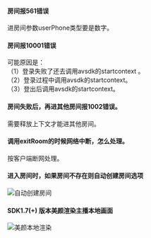 #### 房间报561错误  
进房间参数userPhone类型要是数字。
	
#### 房间报10001错误  
可能原因是：  
（1）登录失败了还去调用avsdk的startcontext 。  
（2）登录过程中调用avsdk的startcontext。  
（3）登出后调用avsdk的startcontext。
		
#### 房间失败后，再进其他房间报1002错误。  
需要释放上下文才能进其他房间。
	
#### 调用exitRoom的时候网络中断，怎么处理。  
按客户端断网处理。

#### 进入房间时，如果房间不存在则自动创建房间选项
![自动创建房间](http://imgcache.tcecqpoc.fsphere.cn/image/mccdn.qcloud.com/static/img/f8f70026eae76d3b6415a8ea3c051932/image.jpg)

#### SDK1.7(+) 版本美颜渲染主播本地画面

![美颜本地渲染](http://imgcache.tcecqpoc.fsphere.cn/image/mccdn.qcloud.com/static/img/c0ff897cac4a9a42ef452626e7404a61/image.png)